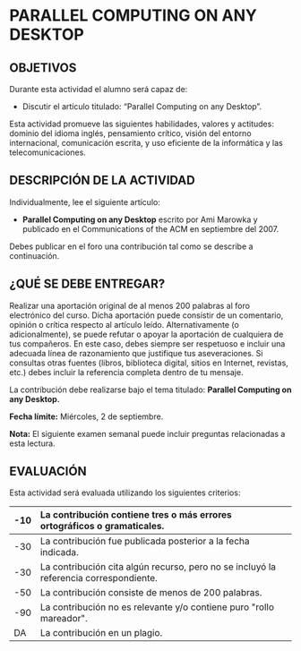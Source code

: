 # PARALLEL COMPUTING ON ANY DESKTOP
## OBJETIVOS
Durante esta actividad el alumno será capaz de:

* Discutir el artículo titulado: “Parallel Computing on any Desktop”.

Esta actividad promueve las siguientes habilidades, valores y actitudes: dominio del idioma inglés, pensamiento crítico, visión del entorno internacional, comunicación escrita, y uso eficiente de la informática y las telecomunicaciones.

## DESCRIPCIÓN DE LA ACTIVIDAD
Individualmente, lee el siguiente artículo:

* **Parallel Computing on any Desktop** escrito por Ami Marowka y publicado en el Communications of the ACM en septiembre del 2007.

Debes publicar en el foro una contribución tal como se describe a continuación.

## ¿QUÉ SE DEBE ENTREGAR?
Realizar una aportación original de al menos 200 palabras al foro electrónico del curso. Dicha aportación puede consistir de un comentario, opinión o crítica respecto al artículo leído. Alternativamente (o adicionalmente), se puede refutar o apoyar la aportación de cualquiera de tus compañeros. En este caso, debes siempre ser respetuoso e incluir una adecuada línea de razonamiento que justifique tus aseveraciones. Si consultas otras fuentes (libros, biblioteca digital, sitios en Internet, revistas, etc.) debes incluir la referencia completa dentro de tu mensaje.

La contribución debe realizarse bajo el tema titulado: **Parallel Computing on any Desktop.**

**Fecha límite:** Miércoles, 2 de septiembre.

**Nota:** El siguiente examen semanal puede incluir preguntas relacionadas a esta lectura.

## EVALUACIÓN
Esta actividad será evaluada utilizando los siguientes criterios: 

-10 |	La contribución contiene tres o más errores ortográficos o gramaticales.
--- | :---
-30	| La contribución fue publicada posterior a la fecha indicada.
-30	| La contribución cita algún recurso, pero no se incluyó la referencia correspondiente.
-50	| La contribución consiste de menos de 200 palabras.
-90	| La contribución no es relevante y/o contiene puro "rollo mareador".
DA	| La contribución en un plagio.
 
